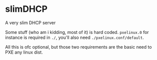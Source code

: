# slimDHCP
A very slim DHCP server


Some stuff (who am i kidding, most of it) is hard coded.
`pxelinux.0` for instance is required in `./`, you'll also need `./pxelinux.conf/default`.

All this is ofc optional, but those two requirements are the basic need to PXE any linux dist.
